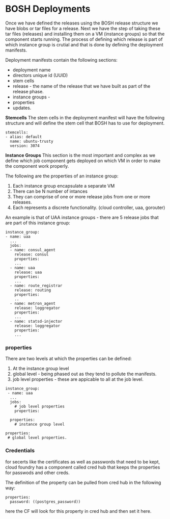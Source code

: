 # BOSH Deployments 

Once we have defined the releases using the BOSH release structure we have blobs or tar files for a
release. Next we have the step of taking these tar files (releases) and installing them on a VM
(instance groups) so that the component starts running. The process of defining which release is
part of which instance group is crutial and that is done by defining the deployment manifests. 

Deployment manifests contain the following sections: 
* deployment name 
* directors unique id (UUID) 
* stem cells 
* release - the name of the release that we have built as part of the release phase.  
* instance groups - 
* properties 
* updates. 

**Stemcells** 
The stem cells in the deployment manifest will have the following structure and will define the stem
cell that BOSH has to use for deployment. 

```
stemcells: 
- alias: default
  name: ubuntu-trusty
  version: 3074 
```

**Instance Groups** 
This section is the most important and complex as we define which job component gets deployed on
which VM in order to make the component work properly. 

The following are the properties of an instance group: 
1. Each instance group encapsulate a separate VM
2. There can be N number of intances 
3. They can comprise of one or more release jobs from one or more releases. 
4. Each represents a discrete functionality. (cloud controller, uaa, gorouter) 

An example is that of UAA instance groups - there are 5 release jobs that are part of this instance
group: 

```
instance_group: 
- name: uaa 
  ...
  jobs: 
  - name: consul_agent
    release: consul
    properties: 
    ...
  - name: uaa 
    release: uaa 
    properties: 
    ... 
  - name: route_registrar 
    release: routing 
    properties: 
    .. 
  - name: metron_agent
    release: loggregator
    properties: 
    ... 
  - name: statsd-injector 
    release: loggregator 
    properties: 
    ...

```

### properties 
There are two levels at which the properties can be defined: 
1. At the instance group level  
2. global level - being phased out as they tend to pollute the manifests. 
3. job level properties - these are appicable to all at the job level. 

```
instance_group: 
 - name: uaa 
  ...
  jobs: 
    # job level properties 
    properties: 
  
  properties:
    # instance group level  

properties: 
 # global level properties. 

``` 

### Credentials 
for secerts like the certificates as well as passwords that need to be kept, cloud foundry has a
component called cred hub that keeps the properties for passwods and other creds. 

The definition of the property can be pulled from cred hub in the following way: 

```
properties: 
  password: ((postgres_password)) 

```

here the CF will look for this property in cred hub and then set it here. 


